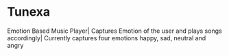 # Tunexa
Emotion Based Music Player|
 Captures Emotion of the user and plays songs accordingly|
 Currently captures four emotions happy, sad, neutral and angry
